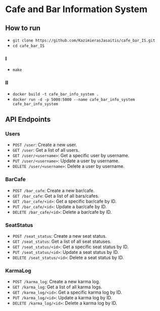 # Cafe and Bar Information System

## How to run
- `git clone https://github.com/KazimierasJasaitis/cafe_bar_IS.git`
- `cd cafe_bar_IS`
### I
- `make`
### II
- `docker build -t cafe_bar_info_system .`
- `docker run -d -p 5000:5000 --name cafe_bar_info_system cafe_bar_info_system`
## API Endpoints
### Users

- `POST /user`: Create a new user.
- `GET /user`: Get a list of all users.
- `GET /user/<username>`: Get a specific user by username.
- `PUT /user/<username>`: Update a user by username.
- `DELETE /user/<username>`: Delete a user by username.

### BarCafe

- `POST /bar_cafe`: Create a new bar/cafe.
- `GET /bar_cafe`: Get a list of all bars/cafes.
- `GET /bar_cafe/<id>`: Get a specific bar/cafe by ID.
- `PUT /bar_cafe/<id>`: Update a bar/cafe by ID.
- `DELETE /bar_cafe/<id>`: Delete a bar/cafe by ID.

### SeatStatus

- `POST /seat_status`: Create a new seat status.
- `GET /seat_status`: Get a list of all seat statuses.
- `GET /seat_status/<id>`: Get a specific seat status by ID.
- `PUT /seat_status/<id>`: Update a seat status by ID.
- `DELETE /seat_status/<id>`: Delete a seat status by ID.

### KarmaLog

- `POST /karma_log`: Create a new karma log.
- `GET /karma_log`: Get a list of all karma logs.
- `GET /karma_log/<id>`: Get a specific karma log by ID.
- `PUT /karma_log/<id>`: Update a karma log by ID.
- `DELETE /karma_log/<id>`: Delete a karma log by ID.